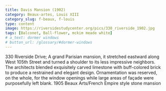 ```yaml
---
title: Davis Mansion (1902)
category: Beaux-artes, Louis XIII
category_slug: f-beaux, f-louis
type: content
image: https://riversidestudycenter.org/pics/330_riverside_1902.jpg
tags: [Balconet, Ball-flower, mckim meade white]
# a_text: dormer windows
# button_url: /glossary/#dormer-windows
---
```


330 Riverside Drive; A grand Parisian mansion, it stretched eastward along West 105th Street and turned a shoulder to its less impressive neighbors.  The architects blended exquisitely carved limestone with buff-colored brick to produce a restrained and elegant design.   Ornamentation was reserved, on the whole, for the window openings while large areas of façade were purposefully left blank.
 1905 Beaux Arts/French Empire style stone mansion 
